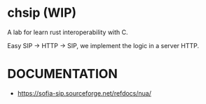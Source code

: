 # chsip (WIP)

A lab for learn rust interoperability with C.

Easy SIP -> HTTP -> SIP, we implement the logic in a
server HTTP.


# DOCUMENTATION

- https://sofia-sip.sourceforge.net/refdocs/nua/
